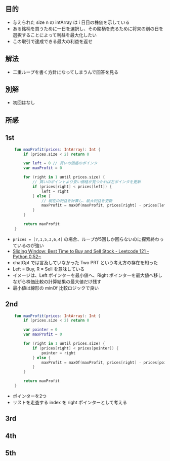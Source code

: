 ## 目的
- 与えられた size n の intArray は i 日目の株価を示している
- ある銘柄を買うために一日を選択し、その銘柄を売るために将来の別の日を選択することによって利益を最大化したい
- この取引で達成できる最大の利益を返せ

## 解法
- 二重ループを書く方針になってしまうんで回答を見る

## 別解
- 初回はなし

## 所感

## 1st
```kotlin
    fun maxProfit(prices: IntArray): Int {
        if (prices.size < 2) return 0

        var left = 0 // 買いの価格のポインタ
        var maxProfit = 0

        for (right in 1 until prices.size) {
            // 買いのポイントより安い価格が見つかれば左ポインタを更新
            if (prices[right] < prices[left]) {
                left = right
            } else {
                // 現在の利益を計算し、最大利益を更新
                maxProfit = maxOf(maxProfit, prices[right] - prices[left])
            }
        }

        return maxProfit
    }
```
- `prices = [7,1,5,3,6,4]` の場合、ループが5回しか回らないのに探索終わっているのが強い
- [Sliding Window: Best Time to Buy and Sell Stock - Leetcode 121 - Python 0:52~](https://www.youtube.com/watch?v=1pkOgXD63yU&t=52s)
- chatGpt では言及していなかった Two PRT という考え方の存在を知った
- Left = Buy, R = Sell を意味している
- イメージは、Left ポインターを最小値へ、Right ポインターを最大値へ移しながら株価比較の計算結果の最大値だけ残す
- 最小値は線形の minOf 比較ロジックで良い

## 2nd
```kotlin
    fun maxProfit(prices: IntArray): Int {
        if (prices.size < 2) return 0

        var pointer = 0
        var maxProfit = 0

        for (right in 1 until prices.size) {
            if (prices[right] < prices[pointer]) {
                pointer = right
            } else {
                maxProfit = maxOf(maxProfit, prices[right] - prices[pointer])
            }
        }

        return maxProfit
    }
```
- ポインターを2つ
- リストを走査する index を right ポインターとして考える

## 3rd

## 4th

## 5th
